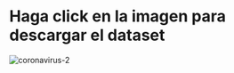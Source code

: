 # Haga click en la imagen para descargar el dataset

![coronavirus-2](https://private-user-images.githubusercontent.com/74680151/287584354-2f0935a6-6c24-49a8-98c3-0e3caef98b89.jpg)
